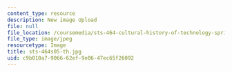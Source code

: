 ```yaml
---
content_type: resource
description: New image Upload
file: null
file_location: /coursemedia/sts-464-cultural-history-of-technology-spring-2005/c9b010a7906662ef9e0647ec65f26092_sts-464s05-th.jpg
file_type: image/jpeg
resourcetype: Image
title: sts-464s05-th.jpg
uid: c9b010a7-9066-62ef-9e06-47ec65f26092
---
```


